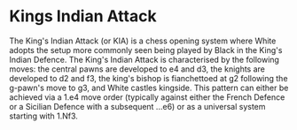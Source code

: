 # Kings Indian Attack

The King's Indian Attack (or KIA) is a chess opening system where White adopts the setup more commonly seen being played by Black in the King's Indian Defence. The King's Indian Attack is characterised by the following moves: the central pawns are developed to e4 and d3, the knights are developed to d2 and f3, the king's bishop is fianchettoed at g2 following the g-pawn's move to g3, and White castles kingside.
This pattern can either be achieved via a 1.e4 move order (typically against either the French Defence or a Sicilian Defence with a subsequent ...e6) or as a universal system starting with 1.Nf3.

